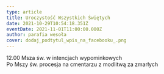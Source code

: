 ```yaml
---
type: article
title: Uroczystość Wszystkich Świętych
date: 2021-10-29T10:54:18.351Z
eventDate: 2021-11-01T11:00:00.000Z
author: parafia wesoła
cover: dodaj_podtytul_wpis_na_facebooku_.png
---
```

<!--StartFragment-->

12.00 Msza św. w intencjach wypominkowych\
Po Mszy św. procesja na cmentarzu z modlitwą za zmarłych

<!--EndFragment-->